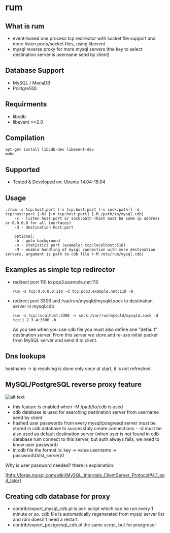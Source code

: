 # rum

## What is rum
* event-based one process tcp redirector with socket file support and more listen ports/socket files, using libevent
* mysql reverse proxy for more mysql servers (the key to select destination server is username send by client)

## Database Support
* MySQL / MariaDB
* PostgreSQL 

## Requirments
* libcdb
* libevent >=2.0

## Compilation
```
apt-get install libcdb-dev libevent-dev
make
```

## Supported
 * Tested & Developed on: Ubuntu 14.04-18.04

## Usage
```
./rum -s tcp:host:port [-s tcp:host:port [-s sock:path]] -d tcp:host:port [-b] [-m tcp:host:port] [-M /path/to/mysql.cdb]
    -s - listen host:port or sock:path (host must be some ip address or 0.0.0.0 for all inerfaces)
    -d - destination host:port

    optional:
    -b - goto background
    -m - statistics port (example: tcp:localhost:510)
    -M - enable handling of mysql connection with more destination servers, argument is path to cdb file (-M /etc/rum/mysql.cdb)
```

## Examples as simple tcp redirector

* redirect port 110 to pop3.example.net:110

  `rum -s tcp:0.0.0.0:110 -d tcp:pop3.example.net:110 -b`

* redirect port 3306 and /var/run/mysqld/mysqld.sock to destination server in mysql.cdb

  `rum -s tcp:localhost:3306 -s sock:/var/run/mysqld/mysqld.sock -d tcp:1.2.3.4:3306 -b`


  As you see when you use cdb file you must also define one "default" destination server. From this server we store and re-use initial packet
  from MySQL server and send it to client.

## Dns lookups
hostname -> ip resolving is done only once at start, it is not refreshed.

## MySQL/PostgreSQL reverse proxy feature
![alt text](https://github.com/websupport-sk/rum/blob/master/images/rum.png?raw=true "this is how it works")
* this feature is enabled when -M /path/to/cdb is used
* cdb database is used for searching destination server from username send by client
* hashed user passwords from every mysql/posgresql server must be stored in cdb database to successfuly create connections - -d must be also used as default destination server (when user is not found in cdb database rum connect to this server, but auth always fails, we need to know user password)
* in cdb file the format is:
    key -> value
    username -> password\0dst_server\0

Why is user password needed? there is explanation:

[http://forge.mysql.com/wiki/MySQL_Internals_ClientServer_Protocol#4.1_and_later]

## Creating cdb database for proxy
* contrib/export_mysql_cdb.pl is perl script which can be run every 1 minute or so. cdb file is automatically regenerated from mysql server list and rum doesn't need a restart.
* contrib/export_postgresql_cdb.pl	the same script, but for postgresql
